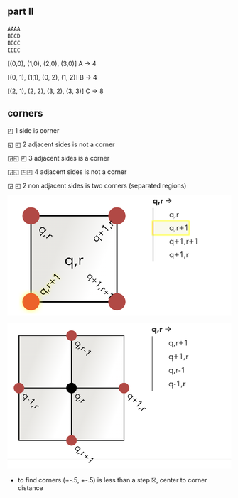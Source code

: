 ## part II

```
AAAA
BBCD
BBCC
EEEC
```

[(0,0), (1,0), (2,0), (3,0)] A -> 4

[(0, 1), (1,1), (0, 2), (1, 2)] B -> 4

[(2, 1), (2, 2), (3, 2), (3, 3)] C -> 8

## corners

◰ 1 side is corner

◱
◰ 2 adjacent sides is not a corner

◲◱
◰ 3 adjacent sides is a corner

◲◱
◳◰ 4 adjacent sides is not a corner

◲
◰ 2 non adjacent sides is two corners (separated regions)

![Corners](corners.png)

![Adjacent](adjacent.png)

<!-- images from  https://www.redblobgames.com/grids/parts/ -->

- to find corners (+-.5, +-.5) is less than a step ⛝, center to corner distance
